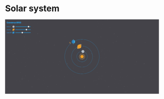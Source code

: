 # Solar system

![alt text](https://github.com/piotrglodek/solar-system/blob/master/images/solar-system.png  "Solar system")